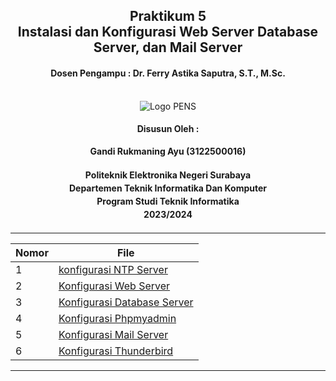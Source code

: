 <div align="center">
  <h2 style="text-align: center;font-weight: bold">Praktikum 5<br>Instalasi dan Konfigurasi Web Server Database Server, dan Mail Server</h2>
  <h4 style="text-align: center;">Dosen Pengampu : Dr. Ferry Astika Saputra, S.T., M.Sc.</h4>
</div>
<br />
<div align="center">
  <img src="https://upload.wikimedia.org/wikipedia/id/4/44/Logo_PENS.png" alt="Logo PENS">
  <h4 style="text-align: center;">Disusun Oleh :</h4>
  <p style="text-align: center;">
    <strong>Gandi Rukmaning Ayu (3122500016)</strong>
  </p>
<h4 style="text-align: center;line-height: 1.5">Politeknik Elektronika Negeri Surabaya<br>Departemen Teknik Informatika Dan Komputer<br>Program Studi Teknik Informatika<br>2023/2024</h4>
  <hr>
</div>

| Nomor | File                                 |
|-------|--------------------------------------|
| 1     | [konfigurasi NTP Server](networkTime.md) |
| 2     | [Konfigurasi Web Server](webServer.md) |
| 3     | [Konfigurasi Database Server](databaseServer.md) |
| 4     | [Konfigurasi Phpmyadmin](phpMyAdmin.md) |
| 5     | [Konfigurasi Mail Server](mailServer.md) |
| 6     | [Konfigurasi Thunderbird](thunderBird.md) |

---
